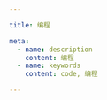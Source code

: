 ```yaml
---

title: 编程

meta:
  - name: description
    content: 编程
  - name: keywords
    content: code, 编程

---
```

